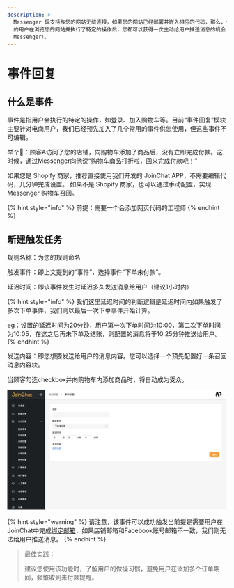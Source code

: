```yaml
---
description: >-
  Messenger 现支持与您的网站无缝连接，如果您的网站已经部署并嵌入相应的代码，那么，任意一个登录过 Facebook
  的用户在浏览您的网站并执行了特定的操作后，您都可以获得一次主动给用户推送消息的机会（即使这个用户没有关注您的 Facebook Page 或者
  Messenger）。
---
```


# 事件回复

## 什么是事件

事件是指用户会执行的特定的操作，如登录、加入购物车等。目前“事件回复”模块主要针对电商用户，我们已经预先加入了几个常用的事件供您使用，但这些事件不可编辑。

举个🌰：顾客A访问了您的店铺，向购物车添加了商品后，没有立即完成付款。这时候，通过Messenger向他说“购物车商品打折啦，回来完成付款吧！”

如果您是 Shopify 商家，推荐直接使用我们开发的 JoinChat APP，不需要编辑代码，几分钟完成设置。 如果不是 Shopify 商家，也可以通过手动配置，实现 Messenger 购物车召回。

{% hint style="info" %}
前提：需要一个会添加网页代码的工程师
{% endhint %}

## 新建触发任务

规则名称：为您的规则命名

触发事件：即上文提到的“事件”，选择事件“下单未付款”。

延迟时间：即该事件发生时延迟多久发送消息给用户（建议1小时内）

{% hint style="info" %}
我们这里延迟时间的判断逻辑是延迟时间内如果触发了多次下单事件，我们则以最后一次下单事件开始计算。

eg：设置的延迟时间为20分钟，用户第一次下单时间为10:00，第二次下单时间为10:05，在这之后再未下单及结账，则配置的消息将于10:25分钟推送给用户。
{% endhint %}



发送内容：即您想要发送给用户的消息内容。您可以选择一个预先配置好一条召回消息内容块。

当顾客勾选checkbox并向购物车内添加商品时，将自动成为受众。

![](../../.gitbook/assets/image%20%2863%29.png)

{% hint style="warning" %}
请注意，该事件可以成功触发当前提是需要用户在JoinChat中完成[绑定邮箱](../../basic-knowledge/xiao-xi-mo-ban-ka-pian.md#bang-ding-you-xiang)，如果店铺邮箱和Facebook账号邮箱不一致，我们则无法给用户推送消息。
{% endhint %}

> 最佳实践：
>
> 建议您使用该功能时，了解用户的做操习惯，避免用户在添加多个订单期间，频繁收到未付款提醒。

